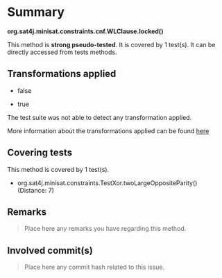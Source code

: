# Summary
**org.sat4j.minisat.constraints.cnf.WLClause.locked()**

This method is **strong pseudo-tested**.
It is covered by 1 test(s). It can be directly accessed from tests methods.


## Transformations applied

- false

- true


The test suite was not able to detect any transformation applied.

More information about the transformations applied can be found [here](https://github.com/STAMP-project/pitest-descartes)

## Covering tests
This method is covered by 1 test(s).
* org.sat4j.minisat.constraints.TestXor.twoLargeOppositeParity() (Distance: 7)


## Remarks
> Place here any remarks you have regarding this method.

## Involved commit(s)

> Place here any commit hash related to this issue.
